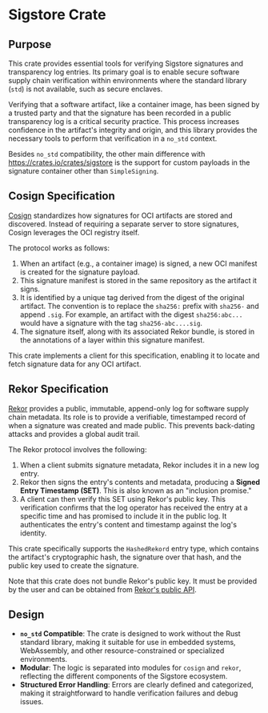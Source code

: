 # Sigstore Crate

## Purpose

This crate provides essential tools for verifying Sigstore signatures and
transparency log entries. Its primary goal is to enable secure software supply
chain verification within environments where the standard library (`std`) is not
available, such as secure enclaves.

Verifying that a software artifact, like a container image, has been signed by a
trusted party and that the signature has been recorded in a public transparency
log is a critical security practice. This process increases confidence in the
artifact's integrity and origin, and this library provides the necessary tools
to perform that verification in a `no_std` context.

Besides `no_std` compatibility, the other main difference with
https://crates.io/crates/sigstore is the support for custom payloads in the
signature container other than `SimpleSigning`.

## Cosign Specification

[Cosign](https://github.com/sigstore/cosign/blob/main/specs/SIGNATURE_SPEC.md)
standardizes how signatures for OCI artifacts are stored and discovered. Instead
of requiring a separate server to store signatures, Cosign leverages the OCI
registry itself.

The protocol works as follows:

1. When an artifact (e.g., a container image) is signed, a new OCI manifest is
   created for the signature payload.
2. This signature manifest is stored in the same repository as the artifact it
   signs.
3. It is identified by a unique tag derived from the digest of the original
   artifact. The convention is to replace the `sha256:` prefix with `sha256-`
   and append `.sig`. For example, an artifact with the digest `sha256:abc...`
   would have a signature with the tag `sha256-abc....sig`.
4. The signature itself, along with its associated Rekor bundle, is stored in
   the annotations of a layer within this signature manifest.

This crate implements a client for this specification, enabling it to locate and
fetch signature data for any OCI artifact.

## Rekor Specification

[Rekor](https://www.sigstore.net/rekor/overview) provides a public, immutable,
append-only log for software supply chain metadata. Its role is to provide a
verifiable, timestamped record of when a signature was created and made public.
This prevents back-dating attacks and provides a global audit trail.

The Rekor protocol involves the following:

1. When a client submits signature metadata, Rekor includes it in a new log
   entry.
2. Rekor then signs the entry's contents and metadata, producing a **Signed
   Entry Timestamp (SET)**. This is also known as an "inclusion promise."
3. A client can then verify this SET using Rekor's public key. This verification
   confirms that the log operator has received the entry at a specific time and
   has promised to include it in the public log. It authenticates the entry's
   content and timestamp against the log's identity.

This crate specifically supports the `HashedRekord` entry type, which contains
the artifact's cryptographic hash, the signature over that hash, and the public
key used to create the signature.

Note that this crate does not bundle Rekor's public key. It must be provided by
the user and can be obtained from
[Rekor's public API](https://rekor.sigstore.dev/api/v1/log/publicKey).

## Design

- **`no_std` Compatible**: The crate is designed to work without the Rust
  standard library, making it suitable for use in embedded systems, WebAssembly,
  and other resource-constrained or specialized environments.
- **Modular**: The logic is separated into modules for `cosign` and `rekor`,
  reflecting the different components of the Sigstore ecosystem.
- **Structured Error Handling**: Errors are clearly defined and categorized,
  making it straightforward to handle verification failures and debug issues.
